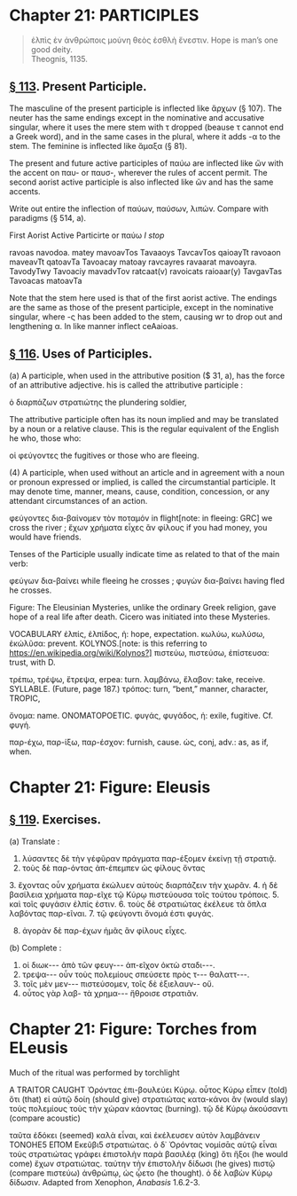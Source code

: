 # Chapter 21: PARTICIPLES

>  ἐλπὶς ἐν ἀνθρώποις μούνη θεὸς ἐσθλὴ ἔνεστιν. <quote xml:lang="eng">Hope is man’s one good deity.<br/> <bibl>Theognis, 1135.</bibl>



## [§ 113](#para113). Present Participle.


The masculine of the present
participle is inflected like ἄρχων (§ 107). The neuter has
the same endings except in the nominative and accusative
singular, where it uses the mere stem with τ dropped (beause τ cannot end a Greek word), and in the same cases
in the plural, where it adds -α to the stem. The feminine
is inflected like ἅμαξα (§ 81).

<div type="textpart" subtype="para" n="114">


The present and future active participles of παύω
are inflected like ὤν with the accent on παυ- or παυσ-,
wherever the rules of accent permit. The second aorist
active participle is also inflected like ὤν and has the same
accents.



Write out entire the inflection of παύων, παύσων, λιπών.
Compare with paradigms (§ 514, a).



<pb n="65"/>


<div type="textpart" subtype="para" n="115">


First Aorist Active Particirte or παύω *I stop*

ravoas navodoa. matey
mavoavTos Tavaaoys TavcavTos
qaioayTt ravoaon maveavTt
qatoavTa Tavoacay matoay
ravcayres ravaarat mavoayra.
TavodyTwy Tavoaciy mavadvTov
ratcaat(v) ravoicats raioaar(y)
TavgavTas Tavoacas matoavTa

Note that the stem here used is that of the first aorist active. The
endings are the same as those of the present participle, except in the
nominative singular, where -ς has been added to the stem, causing wr
to drop out and lengthening α. In like manner inflect ceAaioas.

## [§ 116](#para116). Uses of Participles.


(a) A participle, when used in
the attributive position ($ 31, a), has the force of an attributive adjective. his is called the attributive participle :

ὁ διαρπάζων στρατιώτης the plundering soldier,

The attributive participle often has its noun implied
and may be translated by a noun or a relative clause. This
is the regular equivalent of the English he who, those who:

οἱ φεύγοντες the fugitives or those who are fleeing.

(4) A participle, when used without an article and in
agreement with a noun or pronoun expressed or implied,
is called the circumstantial participle. It may denote time,
manner, means, cause, condition, concession, or any attendant
circumstances of an action.

φεύγοντες δια-βαίνομεν τὸν ποταμόν in flight[note: in fleeing: GRC] we cross the river ;
ἔχων χρήματα εἶχες ἂν φίλους if you had money, you would have friends.

<div type="textpart" subtype="para" n="117">


Tenses of the Participle usually indicate time as
related to that of the main verb:

φεύγων δια-βαίνει while fleeing he crosses ;
φυγὼν δια-βαίνει having fled he crosses.

<pb n="66"/>
<head>Figure: The Eleusinian Mysteries, unlike the ordinary Greek religion, gave hope
of a real life after death. Cicero was initiated into these Mysteries.</head>

<div type="textpart" subtype="para" n="118">


VOCABULARY
<rs type="lemma">ἐλπίς</rs>, ἐλπίδος, ἡ: hope, expectation.
<rs type="lemma">κωλύω</rs>, κωλύσω, ἐκώλῦσα: prevent. KOLYNOS.[note: is this referring to https://en.wikipedia.org/wiki/Kolynos?]
<rs type="lemma">πιστεύω</rs>, πιστεύσω, ἐπίστευσα: trust, with D.

<rs type="lemma">τρέπω</rs>, τρέψω, ἔτρεψα, erpea: turn.
<rs type="lemma">λαμβάνω</rs>, ἔλαβον: take, receive.  SYLLABLE. (Future, page 187.)
<rs type="lemma">τρόπος</rs>: turn, “bent,” manner, character, TROPIC,

<rs type="lemma">ὄνομα</rs>: name. ONOMATOPOETIC.
<rs type="lemma">φυγάς</rs>, φυγάδος, ἡ: exile, fugitive. Cf. φυγή.



<rs type="lemma">παρ-έχω</rs>, παρ-ίξω, παρ-έσχον: furnish, cause.
<rs type="lemma">ὡς</rs>, conj, adv.: as, as if, when.

# Chapter 21: Figure: Eleusis



## [§ 119](#para119). Exercises.




(a) Translate :

1. λύσαντες δὲ τὴν γέφῦραν πράγματα παρ-έξομεν ἐκείνῃ τῇ στρατιᾷ.
2. τοὺς δὲ παρ-όντας ἀπ-έπεμπεν ὡς φίλους ὄντας
<pb n="67"/>
3. ἔχοντας οὖν χρήματα ἐκώλυεν αὐτοὺς διαρπάζειν τὴν χωρᾶν.
4. ἡ δὲ βασίλεια χρήματα παρ-εῖχε τῷ Κύρῳ πιστεύουσα τοῖς τούτου τρόποις.
5. καὶ τοῖς φυγάσιν ἐλπίς ἐστιν.
6. τοὺς δὲ στρατιώτας ἐκέλευε τὰ ὅπλα λαβόντας παρ-εῖναι.
7. τῷ φεύγοντι ὄνομά ἐστι φυγάς.

8. ἀγορὰν δὲ παρ-έχων ἡμᾶς ἂν φίλους εἶχες.

(b) Complete :

1. οἱ διωκ--- ἀπὸ τῶν φευγ--- ἀπ-εῖχον ὀκτὼ σταδι---.
2. τρεψα--- οὖν τοὺς πολεμίους σπεύσετε πρὸς τ--- θαλαττ---.
3. τοῖς μὲν μεν--- πιστεύσομεν, τοῖς δὲ ἐξιελαυν-- οὔ.
4. οὗτος γὰρ λαβ- τὰ χρημα--- ἤθροισε στρατιᾶν.

# Chapter 21: Figure: Torches from ELeusis


Much of the ritual was performed by torchlight





<div type="textpart" subtype="para" n="120">


A TRAITOR CAUGHT
<quote xml:lang="grc">Ὀρόντας ἐπι-βουλεύει Κύρῳ.
οὗτος Κύρῳ εἶπεν (told) ὅτι (that)
εἰ αὐτῷ δοίη (should give) στρατιώτας κατα-κάνοι ἂν (would slay)
τοὺς πολεμίους τοὺς τὴν χώραν κάοντας (burning). τῷ δὲ Κύρῳ
ἀκούσαντι (compare acoustic)

ταῦτα ἐδόκει (seemed) καλὰ εἶναι,
καὶ ἐκέλευσεν αὐτὸν λαμβάνειν ΤΟΝΟΗΕ5 ΕΠῸΜ Εκεῦβι5
στρατιώτας. ὁ δ᾽ Ὀρόντας νομίσᾱς αὑτῷ εἶναι τοὺς στρατιώτας γράφει ἐπιστολὴν παρὰ βασιλέᾳ (king) ὅτι ἥξοι (he would
come) ἔχων στρατιώτας. ταύτην τὴν ἐπιστολὴν δίδωσι
(he gives) πιστῷ (compare πιστεύω) ἀνθρώπῳ, ὡς ᾧετο
(he thought). ὁ δὲ λαβὼν Κύρῳ δίδωσιν. <quote xml:lang="eng"> <bibl>Adapted from Xenophon, *Anabasis* 1.6.2-3.</bibl>


<pb n="68"/>




